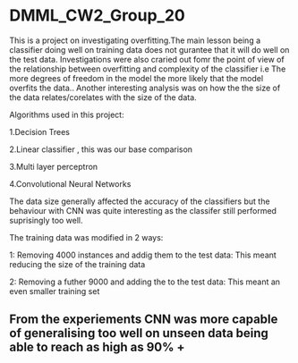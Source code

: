 # DMML_CW2_Group_20

This is a project on investigating overfitting.The main lesson being a classifier doing well on training data does not gurantee that it will do well on the test data.
Investigations were also craried out fomr the point of view of the relationship between overfitting and complexity of the classifier i.e The more degrees of freedom in the model the more likely that the model overfits the data..
Another interesting analysis was on how the the size of the data relates/corelates with the size of the data.



Algorithms used in this project:

1.Decision Trees

2.Linear classifier   , this was our base comparison

3.Multi layer perceptron

4.Convolutional Neural Networks

The data size generally affected the accuracy of the classifiers but the behaviour with CNN was quite interesting as the classifer still performed suprisingly too well.

The training data was modified in 2 ways:

1: Removing 4000 instances and addig them to the test data: This meant reducing the size of the training data

2: Removing a futher 9000 and adding the to the test data: This meant an even smaller training set



From the experiements CNN was more capable of generalising too well on unseen data being able to reach as high as 90% +
-------------
